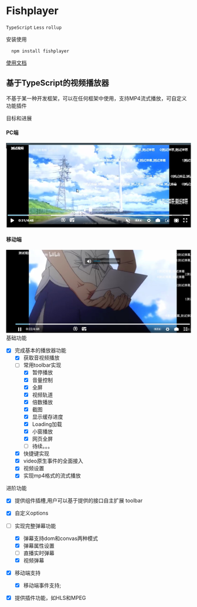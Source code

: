 # Fishplayer

`TypeScript` `Less` `rollup`

安装使用

```
  npm install fishplayer
```

<a href="https://doc-dun.vercel.app/">使用文档</a>

## 基于TypeScript的视频播放器

不基于某一种开发框架，可以在任何框架中使用，支持MP4流式播放，可自定义功能插件

目标和进展

#### PC端

![](https://github.com/icyxianyu/FishPlayer/blob/master/picture/pc.jpg?raw=true)

#### 移动端

![](https://github.com/icyxianyu/FishPlayer/blob/master/picture/h5.jpg?raw=true)
基础功能

- [x] 完成基本的播放器功能
  - [x] 获取音视频播放
  - [ ] 常用toolbar实现
    - [x] 暂停播放
    - [x] 音量控制
    - [x] 全屏
    - [x] 视频轨道
    - [x] 倍数播放
    - [x] 截图
    - [x] 显示缓存进度
    - [x] Loading加载
    - [x] 小窗播放
    - [x] 网页全屏
    - [ ] 待续。。。
  - [x] 快捷键实现
  - [x] video原生事件的全面接入
  - [x] 视频设置
  - [x] 实现mp4格式的流式播放

进阶功能

- [x] 提供组件插槽,用户可以基于提供的接口自主扩展 toolbar

- [x] 自定义options

- [ ] 实现完整弹幕功能

  - [x] 弹幕支持dom和convas两种模式
  - [x] 弹幕属性设置
  - [ ] 直播实时弹幕
  - [x] 视频弹幕

- [x] 移动端支持

  - [x] 移动端事件支持;

- [x] 提供插件功能，如HLS和MPEG
